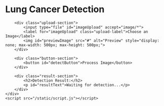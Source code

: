 
<!DOCTYPE html>
<html lang="en">
<head>
    <meta charset="UTF-8">
    <meta name="viewport" content="width=device-width, initial-scale=1.0">
    <title>Lung Cancer Detection</title>
    <link rel="stylesheet" href="/static/index.css">
</head>
<body>
    <div class="container">
        <h1>Lung Cancer Detection</h1>

        <div class="upload-section">
            <input type="file" id="imageUpload" accept="image/*">
            <label for="imageUpload" class="upload-label">Choose an Image</label>
            <img id="previewImage" src="#" alt="Preview" style="display: none; max-width: 500px; max-height: 500px;">
        </div>

        <div class="button-section">
            <button id="detectButton">Process Image</button>
        </div>

        <div class="result-section">
            <h2>Detection Result:</h2>
            <p id="resultText">Waiting for detection...</p>
        </div>
    </div>
    <script src="/static/script.js"></script>
</body>
</html>
